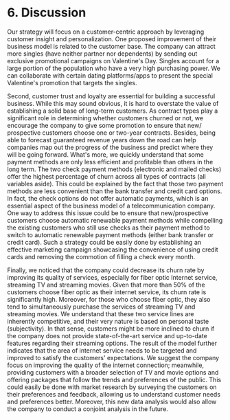 # 6. Discussion 
Our strategy will focus on a customer-centric approach by leveraging customer insight and personalization. One proposed improvement of their business model is related to the customer base. The company can attract more singles (have neither partner nor dependents) by sending out exclusive promotional campaigns on Valentine's Day. Singles account for a large portion of the population who have a very high purchasing power. We can collaborate with certain dating platforms/apps to present the special Valentine's promotion that targets the singles.

Second, customer trust and loyalty are essential for building a successful business. While this may sound obvious, it is hard to overstate the value of establishing a solid base of long-term customers. As contract types play a significant role in determining whether customers churned or not, we encourage the company to give some promotion to ensure that new/ prospective customers choose one or two-year contracts. Besides, being able to forecast guaranteed revenue years down the road can help companies map out the progress of the business and predict where they will be going forward. What's more, we quickly understand that some payment methods are only less efficient and profitable than others in the long term. The two check payment methods (electronic and mailed checks) offer the highest percentage of churn across all types of contracts (all variables aside). This could be explained by the fact that those two payment methods are less convenient than the bank transfer and credit card options. In fact, the check options do not offer automatic payments, which is an essential aspect of the business model of a telecommunication company. One way to address this issue could be to ensure that new/prospective customers choose automatic renewable payment methods while compelling the existing customers who still use checks as their payment method to switch to automatic renewable payment methods (either bank transfer or credit card). Such a strategy could be easily done by establishing an effective marketing campaign showcasing the convenience of using credit cards and removing the commotion of filling a check every month.

Finally, we noticed that the company could decrease its churn rate by improving its quality of services, especially for fiber optic Internet service, streaming TV and streaming movies. Given that more than 50% of the customers choose fiber optic as their internet service, its churn rate is significantly high. Moreover, for those who choose fiber optic, they also tend to simultaneously purchase the services of streaming TV and streaming movies. We understand that these two service lines are inherently competitive, and their very nature is based on personal taste (subjectivity). In that sense, customers might be more inclined to churn if the company does not provide state-of-the-art service and up-to-date features regarding their streaming options. The result of the model further indicates that the area of internet service needs to be targeted and improved to satisfy the customers' expectations. We suggest the company focus on improving the quality of the internet connection; meanwhile, providing customers with a broader selection of TV and movie options and offering packages that follow the trends and preferences of the public. This could easily be done with market research by surveying the customers on their preferences and feedback, allowing us to understand customer needs and preferences better. Moreover, this new data analysis would also allow the company to conduct a conjoint analysis in the future.
